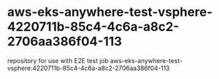 # aws-eks-anywhere-test-vsphere-4220711b-85c4-4c6a-a8c2-2706aa386f04-113
repository for use with E2E test job aws-eks-anywhere-test-vsphere:4220711b-85c4-4c6a-a8c2-2706aa386f04-113
